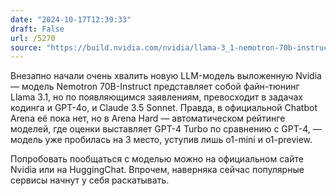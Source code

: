 ```yaml
---
date: "2024-10-17T12:39:33"
draft: False
url: /5270
source: "https://build.nvidia.com/nvidia/llama-3_1-nemotron-70b-instruct"
---
```


Внезапно начали очень хвалить новую LLM-модель выложенную Nvidia — модель Nemotron 70B-Instruct представляет собой файн-тюнинг Llama 3.1, но по появляющимся заявлениям, превосходит в задачах кодинга и GPT-4o, и Claude 3.5 Sonnet. Правда, в официальной Chatbot Arena её пока нет, но в Arena Hard — автоматическом рейтинге моделей, где оценки выставляет GPT-4 Turbo по сравнению с GPT-4, — модель уже пробилась на 3 место, уступив лишь o1-mini и o1-preview. 

Попробовать пообщаться с моделью можно на официальном сайте Nvidia или на HuggingChat. Впрочем, наверняка сейчас популярные сервисы начнут у себя раскатывать.
